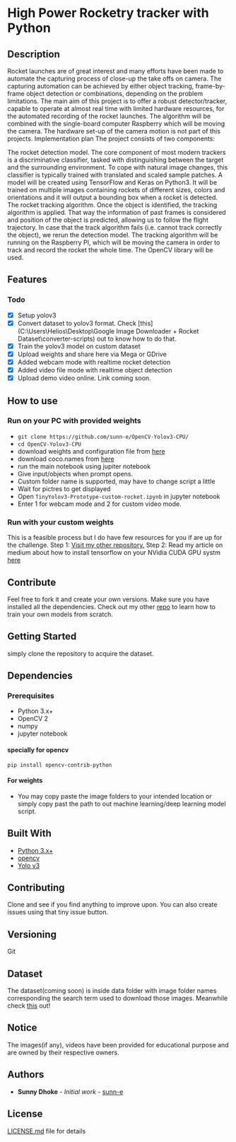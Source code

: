 # High Power Rocketry tracker with Python

## Description
Rocket launches are of great interest and many efforts have been made to automate the capturing process of close-up the take offs on camera. The capturing automation can be achieved by either object tracking, frame-by-frame object detection or combinations, depending on the problem limitations.
The main aim of this project is to offer a robust detector/tracker, capable to operate at almost real time with limited hardware resources, for the automated recording of the rocket launches. The algorithm will be combined with the single-board computer Raspberry which will be moving the camera. The hardware set-up of the camera motion is not part of this projects.
Implementation plan
The project consists of two components:

The rocket detection model.
The core component of most modern trackers is a discriminative classifier, tasked with distinguishing between the target and the surrounding environment. To cope with natural image changes, this classifier is typically trained with translated and scaled sample patches.
A model will be created using TensorFlow and Keras on Python3. It will be trained on multiple images containing rockets of different sizes, colors and orientations and it will output a bounding box when a rocket is detected.
The rocket tracking algorithm.
Once the object is identified, the tracking algorithm is applied. That way the information of past frames is considered and position of the object is predicted, allowing us to follow the flight trajectory. In case that the track algorithm fails (i.e. cannot track correctly the object), we rerun the detection model.
The tracking algorithm will be running on the Raspberry PI, which will be moving the camera in order to track and record the rocket the whole time. The OpenCV library will be used.

## Features

### Todo

- [x] Setup yolov3
- [x] Convert dataset to yolov3 format. Check [this](C:\Users\Helios\Desktop\Google Image Downloader + Rocket Dataset\converter-scripts) out to know how to do that.
- [x] Train the yolov3 model on custom dataset
- [x] Upload weights and share here via Mega or GDrive
- [x] Added webcam mode with realtime rocket detection
- [x] Added video file mode with realtime object detection
- [x] Upload demo video online. Link coming soon.

## How to use

### Run on your PC with provided weights
- `git clone https://github.com/sunn-e/OpenCV-Yolov3-CPU/`
- `cd OpenCV-Yolov3-CPU`
- download weights and configuration file from [here](https://pjreddie.com/darknet/yolo/)
- download coco.names from [here](https://github.com/pjreddie/darknet/blob/master/data/coco.names)
- run the main notebook using jupiter notebook
- Give input/objects when prompt opens.
- Custom folder name is supported, may have to change script a little
- Wait for pictres to get displayed
- Open `TinyYolov3-Prototype-custom-rocket.ipynb` in jupyter notebook
- Enter 1 for webcam mode and 2 for custom video mode. 

### Run with your custom weights

This is a feasible process but I do have few resources for you if are up for the challenge. 
Step 1: [Visit my other repository.](https://github.com/sunn-e/HPRTracker2)
Step 2: Read my article on medium about how to install tensorflow on your NVidia CUDA GPU systm [here](https://medium.com/@sunnydhoke22)

## Contribute

Feel free to fork it and create your own versions. Make sure you have installed all the dependencies.
Check out my other [repo](https://github.com/sunn-e/HPRTracker2) to learn how to train your own models from scratch.

## Getting Started

simply clone the repository to acquire the dataset.

## Dependencies

### Prerequisites

- Python 3.x+
- OpenCV 2
- numpy
- jupyter notebook

#### specially for opencv

```
pip install opencv-contrib-python
```

#### For weights

- You may copy paste the image folders to your intended location or simply copy past the path to out machine learning/deep learning model script.


## Built With

- [Python 3.x+](https://www.python.org/download/releases/3.0/)
- [opencv](https://opencv.org/)
- [Yolo v3](https://pjreddie.com/darknet/yolo/)

## Contributing

Clone and see if you find anything to improve upon. You can also create issues using that tiny issue button.

## Versioning

Git

## Dataset

The dataset(coming soon) is inside data folder with image folder names corresponding the search term used to download those images.
Meanwhile check [this](https://github.com/sunn-e/Google-Image-Downloader-Rocket-Dataset) out!

## Notice

The images(if any), videos have been provided for educational purpose and are owned by their respective owners.

## Authors

* **Sunny Dhoke** - *Initial work* - [sunn-e](https://github.com/sunn-e)

## License

[LICENSE.md](LICENSE.md) file for details
